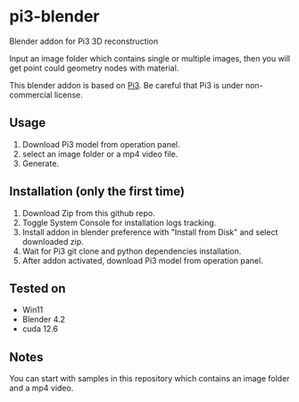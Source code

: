 # pi3-blender
Blender addon for Pi3 3D reconstruction

Input an image folder which contains single or multiple images, then you will get point could geometry nodes with material.

This blender addon is based on [Pi3](https://github.com/yyfz/Pi3). Be careful that Pi3 is under non-commercial license.

## Usage
1. Download Pi3 model from operation panel.
2. select an image folder or a mp4 video file.
3. Generate.



## Installation (only the first time)
1. Download Zip from this github repo.
2. Toggle System Console for installation logs tracking.
3. Install addon in blender preference with "Install from Disk" and select downloaded zip.
4. Wait for Pi3 git clone and python dependencies installation.
5. After addon activated, download Pi3 model from operation panel.



## Tested on
- Win11
- Blender 4.2
- cuda 12.6

## Notes
You can start with samples in this repository which contains an image folder and a mp4 video.
